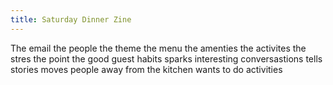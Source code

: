 ```yaml
---
title: Saturday Dinner Zine
---
```


The email
the people 
the theme
the menu
the amenties
the activites
the stres
the point
the good guest habits
sparks interesting conversastions 
tells stories
moves people away from the kitchen
wants to do activities
